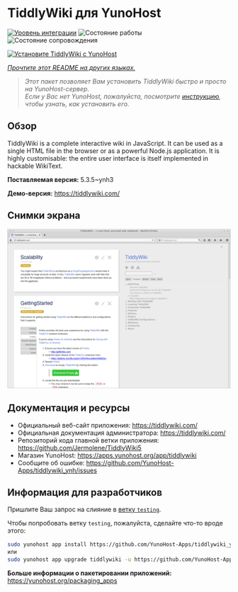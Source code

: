 <!--
Важно: этот README был автоматически сгенерирован <https://github.com/YunoHost/apps/tree/master/tools/readme_generator>
Он НЕ ДОЛЖЕН редактироваться вручную.
-->

# TiddlyWiki для YunoHost

[![Уровень интеграции](https://dash.yunohost.org/integration/tiddlywiki.svg)](https://ci-apps.yunohost.org/ci/apps/tiddlywiki/) ![Состояние работы](https://ci-apps.yunohost.org/ci/badges/tiddlywiki.status.svg) ![Состояние сопровождения](https://ci-apps.yunohost.org/ci/badges/tiddlywiki.maintain.svg)

[![Установите TiddlyWiki с YunoHost](https://install-app.yunohost.org/install-with-yunohost.svg)](https://install-app.yunohost.org/?app=tiddlywiki)

*[Прочтите этот README на других языках.](./ALL_README.md)*

> *Этот пакет позволяет Вам установить TiddlyWiki быстро и просто на YunoHost-сервер.*  
> *Если у Вас нет YunoHost, пожалуйста, посмотрите [инструкцию](https://yunohost.org/install), чтобы узнать, как установить его.*

## Обзор

TiddlyWiki is a complete interactive wiki in JavaScript. It can be used as a single HTML file in the browser or as a powerful Node.js application. It is highly customisable: the entire user interface is itself implemented in hackable WikiText.

**Поставляемая версия:** 5.3.5~ynh3

**Демо-версия:** <https://tiddlywiki.com/>

## Снимки экрана

![Снимок экрана TiddlyWiki](./doc/screenshots/screenshot.png)

## Документация и ресурсы

- Официальный веб-сайт приложения: <https://tiddlywiki.com/>
- Официальная документация администратора: <https://tiddlywiki.com/>
- Репозиторий кода главной ветки приложения: <https://github.com/Jermolene/TiddlyWiki5>
- Магазин YunoHost: <https://apps.yunohost.org/app/tiddlywiki>
- Сообщите об ошибке: <https://github.com/YunoHost-Apps/tiddlywiki_ynh/issues>

## Информация для разработчиков

Пришлите Ваш запрос на слияние в [ветку `testing`](https://github.com/YunoHost-Apps/tiddlywiki_ynh/tree/testing).

Чтобы попробовать ветку `testing`, пожалуйста, сделайте что-то вроде этого:

```bash
sudo yunohost app install https://github.com/YunoHost-Apps/tiddlywiki_ynh/tree/testing --debug
или
sudo yunohost app upgrade tiddlywiki -u https://github.com/YunoHost-Apps/tiddlywiki_ynh/tree/testing --debug
```

**Больше информации о пакетировании приложений:** <https://yunohost.org/packaging_apps>
